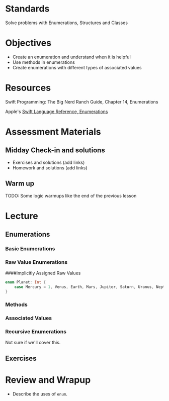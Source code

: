 # Standards
Solve problems with Enumerations, Structures and Classes

# Objectives
* Create an enumeration and understand when it is helpful
* Use methods in enumerations
* Create enumerations with different types of associated values

# Resources
Swift Programming: The Big Nerd Ranch Guide, Chapter 14, Enumerations

Apple's [Swift Language Reference, Enumerations](https://developer.apple.com/library/ios/documentation/Swift/Conceptual/Swift_Programming_Language/Enumerations.html#//apple_ref/doc/uid/TP40014097-CH12-ID145)

# Assessment Materials
## Midday Check-in and solutions

- Exercises and solutions (add links)
- Homework and solutions (add links)

## Warm up
TODO: Some logic warmups like the end of the previous lesson

# Lecture

## Enumerations

### Basic Enumerations

### Raw Value Enumerations

####Implicitly Assigned Raw Values

```swift
enum Planet: Int {
    case Mercury = 1, Venus, Earth, Mars, Jupiter, Saturn, Uranus, Neptune
}
```

### Methods

### Associated Values

### Recursive Enumerations 

Not sure if we'll cover this.

## Exercises

# Review and Wrapup

* Describe the uses of ```enum```.
